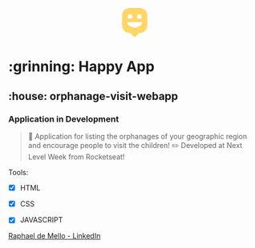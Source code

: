 <p align="center">
<img src="https://github.com/raphmello/orphanage-visit-webapp/blob/master/public/images/logo-icon.png" width="10%">
 </p> 
<h1> :grinning: Happy App </h1>
<h2> :house: orphanage-visit-webapp </h2>
<h3> Application in Development </h3>

> :memo: Application for listing the orphanages of your geographic region and encourage people to visit the children!
> :pencil2: Developed at Next Level Week from Rocketseat!

Tools:
- [x] HTML
- [x] CSS
- [x] JAVASCRIPT


[Raphael de Mello - LinkedIn](linkedin.com/in/raphaeldemello/)
